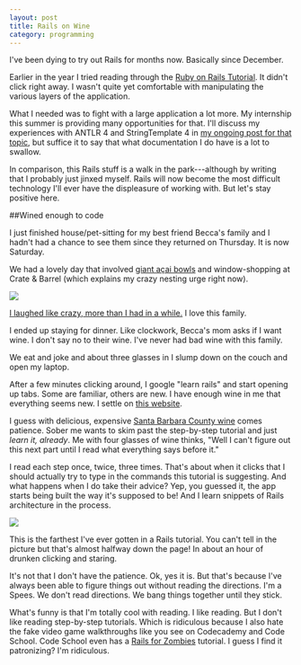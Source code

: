 ```yaml
---
layout: post
title: Rails on Wine
category: programming
---
```


I've been dying to try out Rails for months now. Basically since December.

Earlier in the year I tried reading through the [Ruby on Rails Tutorial](https://www.railstutorial.org/book). It didn't click right away. I wasn't quite yet comfortable with manipulating the various layers of the application.

What I needed was to fight with a large application a lot more. My internship this summer is providing many opportunities for that. I'll discuss my experiences with ANTLR 4 and StringTemplate 4 in [my ongoing post for that topic](), but suffice it to say that what documentation I do have is a lot to swallow.

In comparison, this Rails stuff is a walk in the park---although by writing that I probably just jinxed myself. Rails will now become the most difficult technology I'll ever have the displeasure of working with. But let's stay positive here.

##Wined enough to code

I just finished house/pet-sitting for my best friend Becca's family and I hadn't had a chance to see them since they returned on Thursday. It is now Saturday.

We had a lovely day that involved [giant açai bowls](http://www.healthygreenorganics.com/) and window-shopping at Crate & Barrel (which explains my crazy nesting urge right now).

<img class="wide" src="http://i.imgur.com/AD6WuL6.jpg"/>

[I laughed like crazy, more than I had in a while.](https://youtu.be/JofRc_qQCAs) I love this family.

I ended up staying for dinner. Like clockwork, Becca's mom asks if I want wine. I don't say no to their wine. I've never had bad wine with this family.

We eat and joke and about three glasses in I slump down on the couch and open my laptop.

After a few minutes clicking around, I google "learn rails" and start opening up tabs. Some are familiar, others are new. I have enough wine in me that everything seems new. I settle on [this website](http://guides.rubyonrails.org/getting_started.html).

I guess with delicious, expensive [Santa Barbara County wine](http://www.longoriawine.com/) comes patience. Sober me wants to skim past the step-by-step tutorial and just *learn it, already*. Me with four glasses of wine thinks, "Well I can't figure out this next part until I read what everything says before it." 

I read each step once, twice, three times. That's about when it clicks that I should actually try to type in the commands this tutorial is suggesting. And what happens when I do take their advice? Yep, you guessed it, the app starts being built the way it's supposed to be! And I learn snippets of Rails architecture in the process.

<img class="wide" src="http://i.imgur.com/thUkBem.png?1"/>

This is the farthest I've ever gotten in a Rails tutorial. You can't tell in the picture but that's almost halfway down the page! In about an hour of drunken clicking and staring.

It's not that I don't have the patience. Ok, yes it is. But that's because I've always been able to figure things out without reading the directions. I'm a Spees. We don't read directions. We bang things together until they stick.

What's funny is that I'm totally cool with reading. I like reading. But I don't like reading step-by-step tutorials. Which is ridiculous because I also hate the fake video game walkthroughs like you see on Codecademy and Code School. Code School even has a [Rails for Zombies](http://railsforzombies.org/) tutorial. I guess I find it patronizing? I'm ridiculous.

